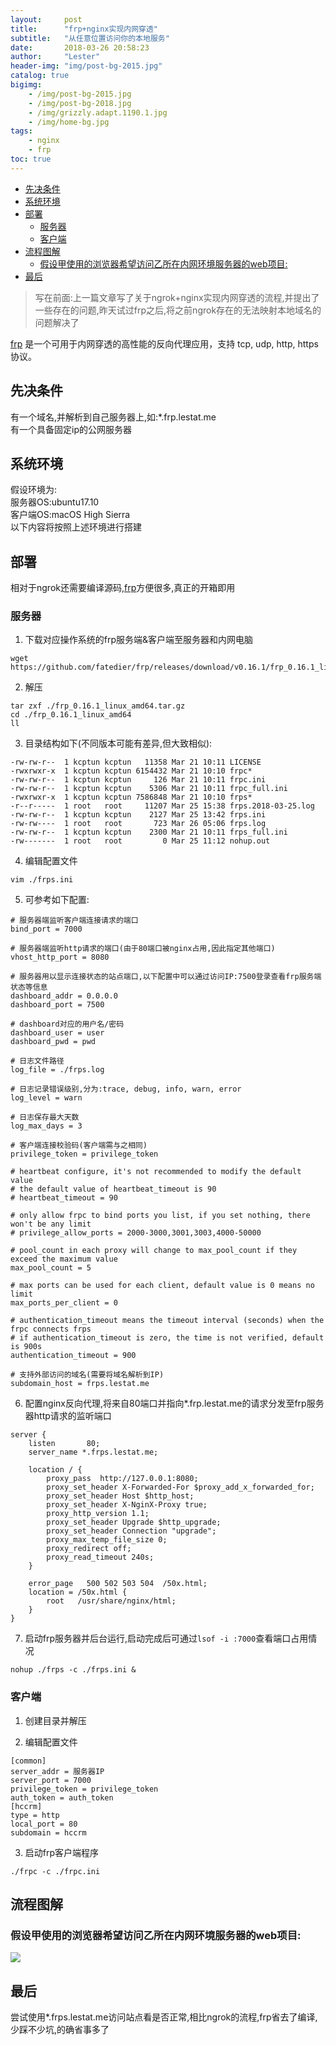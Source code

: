 ```yaml
---
layout:     post
title:      "frp+nginx实现内网穿透"
subtitle:   "从任意位置访问你的本地服务"
date:       2018-03-26 20:58:23
author:     "Lester"
header-img: "img/post-bg-2015.jpg"
catalog: true
bigimg:
    - /img/post-bg-2015.jpg
    - /img/post-bg-2018.jpg
    - /img/grizzly.adapt.1190.1.jpg
    - /img/home-bg.jpg
tags:
    - nginx
    - frp
toc: true
---
```


- [先决条件](#%E5%85%88%E5%86%B3%E6%9D%A1%E4%BB%B6)
- [系统环境](#%E7%B3%BB%E7%BB%9F%E7%8E%AF%E5%A2%83)
- [部署](#%E9%83%A8%E7%BD%B2)
  - [服务器](#%E6%9C%8D%E5%8A%A1%E5%99%A8)
  - [客户端](#%E5%AE%A2%E6%88%B7%E7%AB%AF)
- [流程图解](#%E6%B5%81%E7%A8%8B%E5%9B%BE%E8%A7%A3)
  - [假设甲使用的浏览器希望访问乙所在内网环境服务器的web项目:](#%E5%81%87%E8%AE%BE%E7%94%B2%E4%BD%BF%E7%94%A8%E7%9A%84%E6%B5%8F%E8%A7%88%E5%99%A8%E5%B8%8C%E6%9C%9B%E8%AE%BF%E9%97%AE%E4%B9%99%E6%89%80%E5%9C%A8%E5%86%85%E7%BD%91%E7%8E%AF%E5%A2%83%E6%9C%8D%E5%8A%A1%E5%99%A8%E7%9A%84web%E9%A1%B9%E7%9B%AE)
- [最后](#%E6%9C%80%E5%90%8E)

> 写在前面:上一篇文章写了关于ngrok+nginx实现内网穿透的流程,并提出了一些存在的问题,昨天试过frp之后,将之前ngrok存在的无法映射本地域名的问题解决了  

[frp](https://github.com/fatedier/frp) 是一个可用于内网穿透的高性能的反向代理应用，支持 tcp, udp, http, https 协议。  

## 先决条件
有一个域名,并解析到自己服务器上,如:*.frp.lestat.me  
有一个具备固定ip的公网服务器  

## 系统环境
假设环境为:  
服务器OS:ubuntu17.10  
客户端OS:macOS High Sierra  
以下内容将按照上述环境进行搭建  

## 部署  
相对于ngrok还需要编译源码,[frp](https://github.com/fatedier/frp)方便很多,真正的开箱即用

### 服务器  
1. 下载对应操作系统的frp服务端&客户端至服务器和内网电脑

```
wget
https://github.com/fatedier/frp/releases/download/v0.16.1/frp_0.16.1_linux_amd64.tar.gz
```

2. 解压

```
tar zxf ./frp_0.16.1_linux_amd64.tar.gz
cd ./frp_0.16.1_linux_amd64
ll
```

3. 目录结构如下(不同版本可能有差异,但大致相似):

```
-rw-rw-r--  1 kcptun kcptun   11358 Mar 21 10:11 LICENSE
-rwxrwxr-x  1 kcptun kcptun 6154432 Mar 21 10:10 frpc*
-rw-rw-r--  1 kcptun kcptun     126 Mar 21 10:11 frpc.ini
-rw-rw-r--  1 kcptun kcptun    5306 Mar 21 10:11 frpc_full.ini
-rwxrwxr-x  1 kcptun kcptun 7586848 Mar 21 10:10 frps*
-r--r-----  1 root   root     11207 Mar 25 15:38 frps.2018-03-25.log
-rw-rw-r--  1 kcptun kcptun    2127 Mar 25 13:42 frps.ini
-rw-rw----  1 root   root       723 Mar 26 05:06 frps.log
-rw-rw-r--  1 kcptun kcptun    2300 Mar 21 10:11 frps_full.ini
-rw-------  1 root   root         0 Mar 25 11:12 nohup.out
```

4. 编辑配置文件  

`vim ./frps.ini`

5. 可参考如下配置: 

```
# 服务器端监听客户端连接请求的端口
bind_port = 7000

# 服务器端监听http请求的端口(由于80端口被nginx占用,因此指定其他端口)
vhost_http_port = 8080

# 服务器用以显示连接状态的站点端口,以下配置中可以通过访问IP:7500登录查看frp服务端状态等信息
dashboard_addr = 0.0.0.0
dashboard_port = 7500

# dashboard对应的用户名/密码
dashboard_user = user
dashboard_pwd = pwd

# 日志文件路径
log_file = ./frps.log

# 日志记录错误级别,分为:trace, debug, info, warn, error
log_level = warn

# 日志保存最大天数
log_max_days = 3

# 客户端连接校验码(客户端需与之相同)
privilege_token = privilege_token

# heartbeat configure, it's not recommended to modify the default value
# the default value of heartbeat_timeout is 90
# heartbeat_timeout = 90

# only allow frpc to bind ports you list, if you set nothing, there won't be any limit
# privilege_allow_ports = 2000-3000,3001,3003,4000-50000

# pool_count in each proxy will change to max_pool_count if they exceed the maximum value
max_pool_count = 5

# max ports can be used for each client, default value is 0 means no limit
max_ports_per_client = 0

# authentication_timeout means the timeout interval (seconds) when the frpc connects frps
# if authentication_timeout is zero, the time is not verified, default is 900s
authentication_timeout = 900

# 支持外部访问的域名(需要将域名解析到IP)
subdomain_host = frps.lestat.me

```

6. 配置nginx反向代理,将来自80端口并指向*.frp.lestat.me的请求分发至frp服务器http请求的监听端口

```
server {
    listen       80;
    server_name *.frps.lestat.me;

    location / {
        proxy_pass  http://127.0.0.1:8080;
        proxy_set_header X-Forwarded-For $proxy_add_x_forwarded_for;
        proxy_set_header Host $http_host;
        proxy_set_header X-NginX-Proxy true;
        proxy_http_version 1.1;
        proxy_set_header Upgrade $http_upgrade;
        proxy_set_header Connection "upgrade";
        proxy_max_temp_file_size 0;
        proxy_redirect off;
        proxy_read_timeout 240s;
    }

    error_page   500 502 503 504  /50x.html;
    location = /50x.html {
        root   /usr/share/nginx/html;
    }
}
```

7. 启动frp服务器并后台运行,启动完成后可通过`lsof -i :7000`查看端口占用情况

```
nohup ./frps -c ./frps.ini &
```

### 客户端
1. 创建目录并解压

2. 编辑配置文件

```
[common]
server_addr = 服务器IP
server_port = 7000
privilege_token = privilege_token
auth_token = auth_token
[hccrm]
type = http
local_port = 80
subdomain = hccrm
```

3. 启动frp客户端程序

```
./frpc -c ./frpc.ini
```

## 流程图解  
### 假设甲使用的浏览器希望访问乙所在内网环境服务器的web项目:  
![](https://ws1.sinaimg.cn/large/005NqLEEgy1fysb13fr5vj30xr0ynq8q.jpg)

## 最后  
尝试使用*.frps.lestat.me访问站点看是否正常,相比ngrok的流程,frp省去了编译,少踩不少坑,的确省事多了